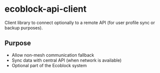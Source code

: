 # ecoblock-api-client

Client library to connect optionally to a remote API (for user profile sync or backup purposes).

## Purpose

- Allow non-mesh communication fallback
- Sync data with central API (when network is available)
- Optional part of the Ecoblock system
